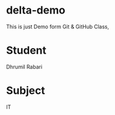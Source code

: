# delta-demo

This is just Demo form Git &amp; GitHub Class,

# Student

Dhrumil Rabari

# Subject

IT
